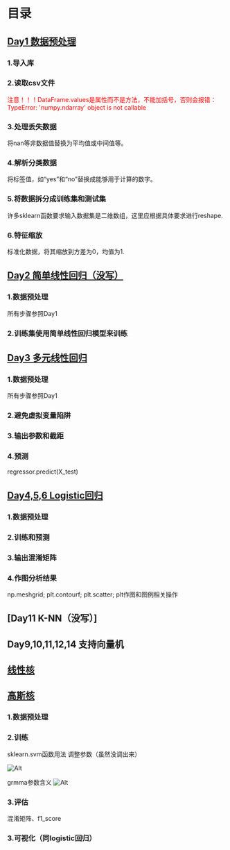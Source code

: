 # 目录
## [Day1 数据预处理](https://github.com/grey-wings/Data-Science-Learning-Process/blob/main/%E6%9C%BA%E5%99%A8%E5%AD%A6%E4%B9%A0/100-Days-Of-ML-Code/Day1.py)
### 1.导入库
### 2.读取csv文件
<font color=#FF0000> 注意！！！DataFrame.values是属性而不是方法，不能加括号，否则会报错：TypeError: 'numpy.ndarray' object is not callable </font>   
### 3.处理丢失数据
将nan等非数据值替换为平均值或中间值等。
### 4.解析分类数据
将标签值，如“yes”和“no”替换成能够用于计算的数字。
### 5.将数据拆分成训练集和测试集
许多sklearn函数要求输入数据集是二维数组，这里应根据具体要求进行reshape.
### 6.特征缩放
标准化数据，将其缩放到方差为0，均值为1.

## [Day2 简单线性回归（没写）](https://github.com/grey-wings/Data-Science-Learning-Process/blob/main/%E6%9C%BA%E5%99%A8%E5%AD%A6%E4%B9%A0/100-Days-Of-ML-Code/Day2.py)
### 1.数据预处理
所有步骤参照Day1
### 2.训练集使用简单线性回归模型来训练

## [Day3 多元线性回归](https://github.com/grey-wings/Data-Science-Learning-Process/blob/main/%E6%9C%BA%E5%99%A8%E5%AD%A6%E4%B9%A0/100-Days-Of-ML-Code/Day3.py)
### 1.数据预处理
所有步骤参照Day1
### 2.避免虚拟变量陷阱
### 3.输出参数和截距
### 4.预测
regressor.predict(X_test)

## [Day4,5,6 Logistic回归](https://github.com/grey-wings/Data-Science-Learning-Process/blob/main/%E6%9C%BA%E5%99%A8%E5%AD%A6%E4%B9%A0/100-Days-Of-ML-Code/Day4_5_6.py)
### 1.数据预处理
### 2.训练和预测
### 3.输出混淆矩阵
### 4.作图分析结果
np.meshgrid; plt.contourf; plt.scatter; plt作图和图例相关操作

## [Day11 K-NN（没写）]

## Day9,10,11,12,14 支持向量机
## [线性核](https://github.com/grey-wings/Data-Science-Learning-Process/blob/main/%E6%9C%BA%E5%99%A8%E5%AD%A6%E4%B9%A0/100-Days-Of-ML-Code/Day9_10_11_12_14(%E7%BA%BF%E6%80%A7%E6%A0%B8).py)
## [高斯核](https://github.com/grey-wings/Data-Science-Learning-Process/blob/main/%E6%9C%BA%E5%99%A8%E5%AD%A6%E4%B9%A0/100-Days-Of-ML-Code/Day9_10_11_12_14(%E9%AB%98%E6%96%AF%E6%A0%B8).py)
### 1.数据预处理
### 2.训练
sklearn.svm函数用法
调整参数（虽然没调出来）

![Alt](https://img-blog.csdnimg.cn/20190620220741697.png?x-oss-process=image/watermark,type_ZmFuZ3poZW5naGVpdGk,shadow_10,text_aHR0cHM6Ly9ibG9nLmNzZG4ubmV0L3dlaXhpbl80MTk5MDI3OA==,size_16,color_FFFFFF,t_70)

grmma参数含义
![Alt](http://image109.360doc.com/DownloadImg/2018/05/2510/133952271_4_20180525102059160)
### 3.评估
混淆矩阵、f1_score
### 3.可视化（同logistic回归）
